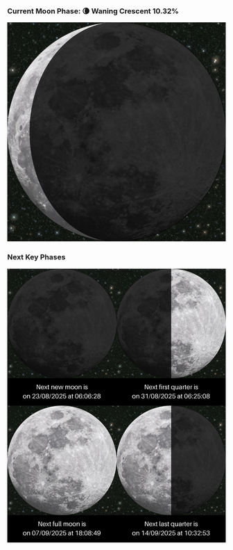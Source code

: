 ### Current Moon Phase: 🌘 Waning Crescent 10.32%
![Moon Phase](moonphase.png)
### Next Key Phases
![Gallery](gallery.png)